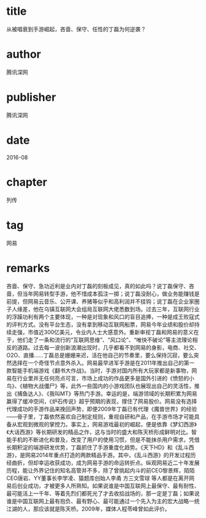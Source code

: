 # title
从被唱衰到手游崛起，吝啬、保守、任性的丁磊为何逆袭？

# author
腾讯深网

# publisher
腾讯深网

# date
2016-08

# chapter
列传

# tag
网易

# remarks
吝啬、保守、急功近利是业内对丁磊的刻板成见，真的如此吗？说丁磊保守、吝啬，但当年网易转型手游，他不惜成本孤注一掷；说丁磊没耐心，做业务能赚钱是前提，但网易云音乐、公开课、养猪等似乎和高利润并不挂钩；说丁磊在企业家圈子人缘差，他在乌镇互联网大会组局互联网大佬悉数到场。过去三年，互联网行业的浮躁功利有两个主要体现，一种是对现象和风口的盲目追捧，一种是成王败寇式的评判方式。没有平台生态，没有拿到移动互联网船票，网易今年业绩和股价却持续走强，市值近300亿美元，令业内人士大感意外。重新审视丁磊和网易的意义在于，他们走了一条和流行的“互联网思维”、“风口论”、“唯快不破论”等主流理论相反的道路。过去每一波创新浪潮出现时，几乎都看不到网易的身影，电商、社交、O2O、直播......丁磊总是姗姗来迟，活在他自己的节奏里，要么保持沉寂，要么突然选择在一个奇怪节点意外杀入。网易最早进军手游是在2011年推出自己的第一款智能手机端游戏《翻书大作战》。当时，手游对国内所有大玩家都是新事物，网易在行业里并无任何亮点可言，市场上成功的作品更多是国外引进的《愤怒的小鸟》、《植物大战僵尸》等，此外一些国内的小游戏团队也展现出自己的灵活性，推出《捕鱼达人》、《我叫MT》等热门手游。幸运的是，端游领域的长期积累为网易赢得了缓冲空间，《炉石传说》超乎预期的表现，撑住了网易股价。网易没有选择代理成功的手游作品来挽回声势，即便2009年丁磊已有代理《魔兽世界》的经验——骨子里，丁磊依然喜欢自己制定规则，重视自研和产品，在手游市场才可能具备从宏观到微观的掌控力。事实上，网易游戏最初的崛起，便是依靠《梦幻西游》《大话西游》等长期研发的精品之作，这与当时的盛大和陈天桥形成鲜明对比。智能手机的不断进化和普及，改变了用户的使用习惯，但是不能抹杀用户需求，凭借长期积淀的端游研发优势，丁磊抓住了手游重度化趋势。《天下HD》和《乱斗西游》，是网易2014年重点打造的两款精品手游。其中，《乱斗西游》的开发过程历经曲折，但却幸运收获成功，成为网易手游的命运转折点。纵观网易近二十年发展历程，能让外界记住的知名高管并不多，除了曾挑起内斗的前CEO黎景辉，陌陌CEO唐岩、YY董事长李学凌、猿题库创始人李甬 方三文雪球 等人都是在离开网易后创业成功，才被更多人所熟知。如果说谁是中国互联网上最保守、最有耐性、最可能活上一千年、等着先烈们都死光了才去收拾战场的，那一定是丁磊；如果说谁是中国互联网上最有抱负、最有野心、最可能通过一个先入为主的宏大战略一统江湖的人，那应该就是陈天桥。2009年，媒体人程苓峰曾如此评价。

